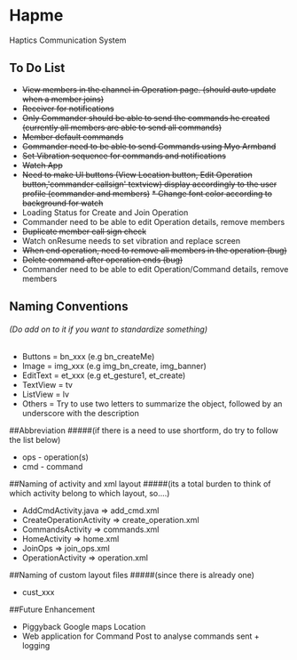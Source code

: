 # Hapme
Haptics Communication System

## To Do List
* ~~View members in the channel in Operation page. (should auto update when a member joins)~~
* ~~Receiver for notifications~~
* ~~Only Commander should be able to send the commands he created (currently all members are able to send all commands)~~
* ~~Member default commands~~
* ~~Commander need to be able to send Commands using Myo Armband~~
* ~~Set Vibration sequence for commands and notifications~~
* ~~Watch App~~
* ~~Need to make UI buttons (View Location button, Edit Operation button,'commander callsign' textview) display accordingly to the user profile (commander and members)~~
~~* Change font color according to background for watch~~
* Loading Status for Create and Join Operation
* Commander need to be able to edit Operation details, remove members
* ~~Duplicate member call sign check~~
* Watch onResume needs to set vibration and replace screen
* ~~When end operation, need to remove all members in the operation (bug)~~
* ~~Delete command after operation ends (bug)~~
* Commander need to be able to edit Operation/Command details, remove members

## Naming Conventions
###### (Do add on to it if you want to standardize something)
* Buttons = bn_xxx (e.g bn_createMe)
* Image = img_xxx (e.g img_bn_create, img_banner)
* EditText = et_xxx (e.g et_gesture1, et_create)
* TextView = tv
* ListView = lv
* Others = Try to use two letters to summarize the object, followed by an underscore with the description

##Abbreviation
#####(if there is a need to use shortform, do try to follow the list below)
* ops - operation(s)
* cmd - command

##Naming of activity and xml layout
#####(its a total burden to think of which activity belong to which layout, so....)
* AddCmdActivity.java => add_cmd.xml
* CreateOperationActivity => create_operation.xml
* CommandsActivity => commands.xml
* HomeActivity => home.xml
* JoinOps => join_ops.xml
* OperationActivity => operation.xml

##Naming of custom layout files
#####(since there is already one)
* cust_xxx

##Future Enhancement
* Piggyback Google maps Location
* Web application for Command Post to analyse commands sent + logging
